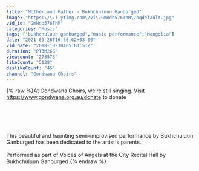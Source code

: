 ```yaml
---
title: "Mother and Father - Bukhchuluun Ganburged"
image: "https:\/\/i.ytimg.com\/vi\/GmHdb576ThM\/hqdefault.jpg"
vid_id: "GmHdb576ThM"
categories: "Music"
tags: ["bukhchuluun ganburged","music performance","Mongolia"]
date: "2021-09-26T16:56:02+03:00"
vid_date: "2018-10-30T05:01:51Z"
duration: "PT3M26S"
viewcount: "273573"
likeCount: "5128"
dislikeCount: "45"
channel: "Gondwana Choirs"
---
```

{% raw %}At Gondwana Choirs, we’re still singing. Visit <a rel="nofollow" target="blank" href="https://www.gondwana.org.au/donate">https://www.gondwana.org.au/donate</a> to donate <br /><br /><br /><br /><br /><br />This beautiful and haunting semi-improvised performance by Bukhchuluun Ganburged has been dedicated to the artist's parents.<br /><br />Performed as part of Voices of Angels at the City Recital Hall by Bukhchuluun Ganburged.{% endraw %}
